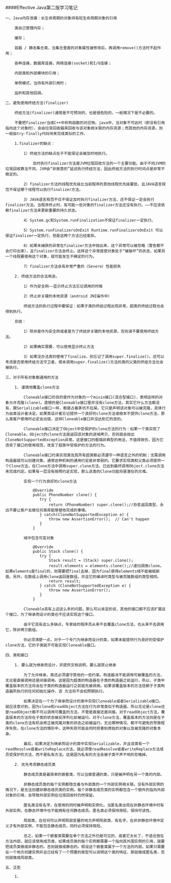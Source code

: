 ####Effective Java第二版学习笔记

    一、Java内存泄漏：长生命周期的对象持有短生命周期对象的引用
                  
        类自己管理内存；
        
        缓存；
        
        容器 / 静态集合类，当集合里面的对象属性被修改后，再调用remove()方法时不起作用；
        
        各种连接，数据库连接，网络连接(socket)和I/O连接；
        
        内部类和外部模块的引用；
        
        单例模式，当持有外部引用时；
        
        监听和其他回调。
    
    二、避免使用终结方法(finalizer)
      
        终结方法(finalizer)通常是不可预测的，也是很危险的，一般情况下是不必要的。
      
        不要把finalizer当成C++中析构函数的对应物。java中，当对象不可达时（即没有引用指向这个对象时），会由垃圾回收器来回收与该对象相关联的内存资源；而其他的内存资源，则一般由try-finally代码块来完成类似的工作。
        
        1.finalizer的缺点：
          
            1）终结方法的缺点在于不能保证会被及时地执行。
            
                及时执行finalizer方法是JVM垃圾回收方法的一个主要功能。由于不同JVM的垃圾回收算法不同，JVM会“非故意的”延迟执行终结方法，因此终结方法的执行时间点是非常不稳定的。
            
            2）finalizer方法的线程优先级比当前程序的其他线程优先级要低，且JAVA语言规范不保证哪个线程可以执行finalizer方法。
            
            3）JAVA语言规范不仅不保证及时执行finalizer方法，还不保证一定会执行finalizer方法。当程序终止时，有可能一些对象的finalizer方法还没有执行。——不应该依赖finalizer方法来更新重要的持久状态。
            
            4）System.gc和System.runFinalization不保证finalizer一定执行。
            
            5）System.runFinalizersOnExit Runtime.runFinalizersOnExit 可以保证finalizer一定执行，但是这两个方法已经废弃。
            
            6）如果未捕获的异常在finalizer方法中抛出来，这个异常可以被忽略（警告都不会打印出来），且finalizer方法会终止。这样这个异常就使对象处于“被破坏”的状态，如果另一个线程要使用这个对象，就可能发生不确定的行为。
            
            7）finalizer方法会有非常严重的（Severe）性能损失
    
        2. 终结方法的合法用途。
                       
            1）作为安全网——显示终止方法忘记调用的时候
            
            2）终止非关键的本地资源（android JNI操作中）
            
            终结方法的执行过程中要保证：如果子类的终结过程出现异常，超类的终结过程也会得到执行。
           
        总结：
        
            1）除非是作为安全网或者是为了终结非关键的本地资源，否则请不要使用终结方法。
            
            2）如果确实需要，可以使用显示终止方法
            
            3）如果没办法真的使用了finalize，别忘记了调用super.finalize()。还可以考虑是否使用终结方法守卫者，使未调用super.finalize()方法的类的父类的终结方法也会被执行。
    
    三、对于所有对象都通用的方法
    
        1. 谨慎地覆盖clone方法
    
            Cloneable接口的目的是作为对象的一个mixin接口(混合型接口)，表明这样的对象允许克隆(clone)。遗憾的是Cloneable接口里并没有clone方法，其实它什么方法都没有，跟Serializable接口一样，都是占着茅坑不拉屎。它只是声明该对象可以被克隆，具体行为由类设计者决定。如果类设计者忘记提供一个良好的clone方法或根本不提供clone方法，那么类客户使用时必定会出错，这样Cloneable接口并没达到它的目的。
        
            Cloneable接口决定了Object中受保护的clone方法的行为：如果一个类实现了Cloneable，Object的clone方法就返回该对象的逐域拷贝，否则就会抛出CloneNotSupportedException异常。这是接口的极端非典型的用法，不值得效仿，因为它违背了接口的使用规范，改变了超类中受保护的方法的行为。
        
            Cloneable接口约束实现类及其所有超类都必须遵守一种语言之外的机制：无需调用构造器就可以创建对象。通常这种机制的通用约定是非常弱的。它要求实现类和父类必须提供一个Clone方法，在Clone方法中调用super.clone方法，已达到最终调用Object.clone方法来完成约定。如果有一层没有按照约定实现，那么该类的Clone功能将是潜在的灾难。
            
            实现一个行为良好的clone方法
        
                @Override
                public PhoneNumber clone() {
                   try {
                       return (PhoneNumber) super.clone();//协变返回类型，永远不要让客户去做任何类库能够替他完成的事情。
                   } catch(CloneNotSupportedException e) {
                       throw new AssertionError();  // Can't happen
                   }
                }
            
            域中包含可变对象
        
                @Override
                public Stack clone() {
                   try {
                       Stack result = (Stack) super.clone();
                       result.elements = elements.clone();//递归调用clone。如果elements是final的，则需要把final去掉，因为final使得elements域不能被赋新值。另外，在数组上调用clone返回是数组，并且它的编译时类型与被克隆数组的类型相同。
                       return result;
                   } catch (CloneNotSupportedException e) {
                       throw new AssertionError();
                   }
                }
            
            Cloneable具有上述这么多的问题，那么可以肯定的说，其他的接口都不应该扩展这个接口，为了继承而设计的类也不应该实现这个接口。
            
            由于它具有这么多缺点，专家级的程序员从来不去覆盖clone方法，也从来不去调用它，除非拷贝数组。
           
            你必须清楚一点，对于一个专门为继承而设计的类，如果未能提供行为良好的受保护clone方法，它的子类就不可能实现Cloneable接口。
            
    四、类和接口
    
        1. 要么就为继承而设计，并提供文档说明，要么就禁止继承
        
            为了允许继承，类还必须遵守其他的一些约束。构造器决不能调用可被覆盖的方法，无论是直接调用还是间接调用。这是因为超类的构造器在子类的构造器之前运行，所以，子类中覆盖版本的方法将会在子类的构造器运行之前就先被调用。如果该覆盖版本的方法信赖于子类构造器所执行的任何初始化操作，该 方法将不会如预期执行。
            
            如果决定在一个为了继承而设计的类中实现Cloneable或者Serializable接口，就应该意识到，因为clone和readObject方法在行为非常类似于构造器，所以无论是clone还是readObject都不可以调用可覆盖的方法，不管是直接还是间接。对于readObject方法，覆盖版本的方法将在子类的状态被反序列化前被运行。对于clone方法，覆盖版本的方法则是在子类的clone方法有机会修正被克隆对象的状态之前被运行。无论哪种情况，都不可避免的导致程序失败。在clone方法的情形中，这种失败可能会同时损害到原始的对象以及被克隆的对象本身。
            
            最后，如果决定为继承而设计的类中实现Serializable，并且该类有一个readResolve或者writeReplace方法，就必须使readResolve或者writeReplace方法成员受保护的方法，而不是私有方法。这是因为私有的方法会被子类不声不响的忽略掉。
            
        2. 优先考虑静态成员类
           
            静态成员类是最简单的嵌套类，可以当做普通的类，只是被声明在另一个类的内部。
            
            非静态成员类的每个实例都隐含着与外部类的一个外部实例相关联。没有外部实例的情况下，是无法创建非静态成员类的实例。每个非静态成员类的实例都包含一个额外的指向外部对象的引用，会导致外部实例在垃圾回收时仍然保留。
            
            匿名类没有名字，在使用的同时被声明和实例化。当匿名类出现在非静态环境中时有外部实例，在静态环境中也不能拥有任何静态成员。匿名类必须保持简短，保持可读性。
            
            局部类，在任何可以声明局部变量的地方声明局部类，有名字，在非非静态环境中定义才有外部实例，不能包含静态成员，同时必须保持简短。
            
            总之，如果一个嵌套类需要在单个方法之外仍是可见的，或者它太长了，不适合放在方法内部，就应该使用成员类，如果成员类的每个实例都需要一个指向其外围实例的引用，就要把成员类做成非静态的。否则就做成静态的。假设这个嵌套类属于一个方法的内部，如果只需要在一个地方创建实例并且已经有了一个预置的类型可以说明这个类的特征，那就做成匿名类，否则就做成局部类。
            
    五、泛型
    
        1. 
        
        
        
        
        
        
        
        
        
        
        
        
        
        
        
        
        
        
        
        
        
        
        
        
        